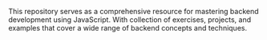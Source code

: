 This repository serves as a comprehensive resource for mastering backend development using JavaScript. With collection of exercises, projects, and examples that cover a wide range of backend concepts and techniques.